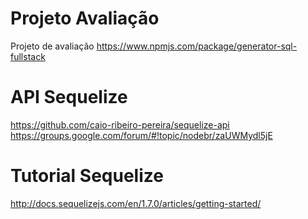 # Projeto Avaliação
Projeto de avaliação
https://www.npmjs.com/package/generator-sql-fullstack

# API Sequelize
https://github.com/caio-ribeiro-pereira/sequelize-api
https://groups.google.com/forum/#!topic/nodebr/zaUWMydl5jE


# Tutorial Sequelize
http://docs.sequelizejs.com/en/1.7.0/articles/getting-started/
